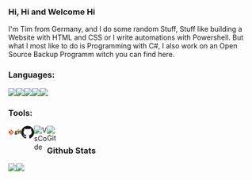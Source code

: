 ### Hi, Hi and Welcome Hi

I'm Tim from Germany, and I do some random Stuff, Stuff like building a Website with HTML and CSS or I write automations with Powershell. But what I most like to do is Programming with C#, I also work on an Open Source Backup Programm witch you can find here.

### Languages:

<img align="left" height="26" src="https://cdn.cdnlogo.com/logos/c/27/c.svg" />
<img align="left" height="26" src="https://upload.wikimedia.org/wikipedia/commons/2/2f/PowerShell_5.0_icon.png" />
<img align="left" height="26" src="https://cdn.pixabay.com/photo/2017/08/05/11/16/logo-2582748_960_720.png" />
<img align="left" height="26" src="https://cdn.pixabay.com/photo/2017/08/05/11/16/logo-2582747_960_720.png" />
<img align="left" height="26" src="https://cdn3.iconfinder.com/data/icons/logos-and-brands-adobe/512/267_Python-512.png" />
<br>


### Tools:
<img align="left" alt="Git" width="26px" src="https://raw.githubusercontent.com/github/explore/80688e429a7d4ef2fca1e82350fe8e3517d3494d/topics/git/git.png" />
<img align="left" alt="GitHub" width="26px" src="https://raw.githubusercontent.com/github/explore/78df643247d429f6cc873026c0622819ad797942/topics/github/github.png" />
<img align="left" alt="VsCode" width="26px" src="https://upload.wikimedia.org/wikipedia/commons/thumb/9/9a/Visual_Studio_Code_1.35_icon.svg/2048px-Visual_Studio_Code_1.35_icon.svg.png" />
<img align="left" alt="Git" width="26px" src="https://upload.wikimedia.org/wikipedia/commons/2/2c/Visual_Studio_Icon_2022.svg" />
<br>

### Github Stats
<img src="https://github-readme-stats.vercel.app/api?username=SexyJackXy&show_icons=true"/><img src="https://github-readme-stats.vercel.app/api/top-langs?username=SexyJackXy&layout=compact"/>

